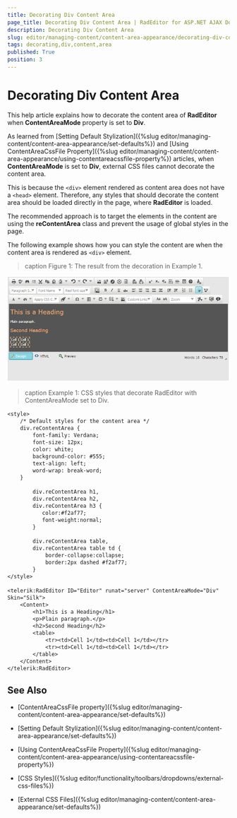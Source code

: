 ```yaml
---
title: Decorating Div Content Area
page_title: Decorating Div Content Area | RadEditor for ASP.NET AJAX Documentation
description: Decorating Div Content Area
slug: editor/managing-content/content-area-appearance/decorating-div-contentareamode
tags: decorating,div,content,area
published: True
position: 3
---
```


# Decorating Div Content Area

This help article explains how to decorate the content area of **RadEditor** when **ContentAreaMode** property is set to **Div**.

As learned from [Setting Default Stylization]({%slug editor/managing-content/content-area-appearance/set-defaults%}) and [Using ContentAreaCssFile Property]({%slug editor/managing-content/content-area-appearance/using-contentareacssfile-property%}) articles, when **ContentAreaMode** is set to **Div**, external CSS files cannot decorate the content area.

This is because the `<div>` element rendered as content area does not have a `<head>` element. Therefore, any styles that should decorate the content area should be loaded directly in the page, where **RadEditor** is loaded. 

The recommended approach is to target the elements in the content are using the **reContentArea** class and prevent the usage of global styles in the page.

The following example shows how you can style the content are when the content area is rendered as `<div>` element.

>caption Figure 1: The result from the decoration in Example 1.

![](images/contentarea-div-decoration.png)

>caption Example 1: CSS styles that decorate RadEditor with ContentAreaMode set to Div.

````ASP.NET 
<style>
    /* Default styles for the content area */
    div.reContentArea {
        font-family: Verdana;
        font-size: 12px;
        color: white;
        background-color: #555;
        text-align: left;
        word-wrap: break-word;
    }

        div.reContentArea h1,
        div.reContentArea h2,
        div.reContentArea h3 {
           color:#f2af77;
           font-weight:normal;
        }

        div.reContentArea table,
        div.reContentArea table td {
            border-collapse:collapse;
            border:2px dashed #f2af77;
        }
</style>

<telerik:RadEditor ID="Editor" runat="server" ContentAreaMode="Div" Skin="Silk">
    <Content>
        <h1>This is a Heading</h1>
        <p>Plain paragraph.</p>
        <h2>Second Heading</h2>
        <table>
            <tr><td>Cell 1</td><td>Cell 1</td></tr>
            <tr><td>Cell 1</td><td>Cell 1</td></tr>
        </table>
    </Content>
</telerik:RadEditor>

````



## See Also

* [ContentAreaCssFile property]({%slug editor/managing-content/content-area-appearance/set-defaults%})

* [Setting Default Stylization]({%slug editor/managing-content/content-area-appearance/set-defaults%})

* [Using ContentAreaCssFile Property]({%slug editor/managing-content/content-area-appearance/using-contentareacssfile-property%})

* [CSS Styles]({%slug editor/functionality/toolbars/dropdowns/external-css-files%})

* [External CSS Files]({%slug editor/managing-content/content-area-appearance/set-defaults%})